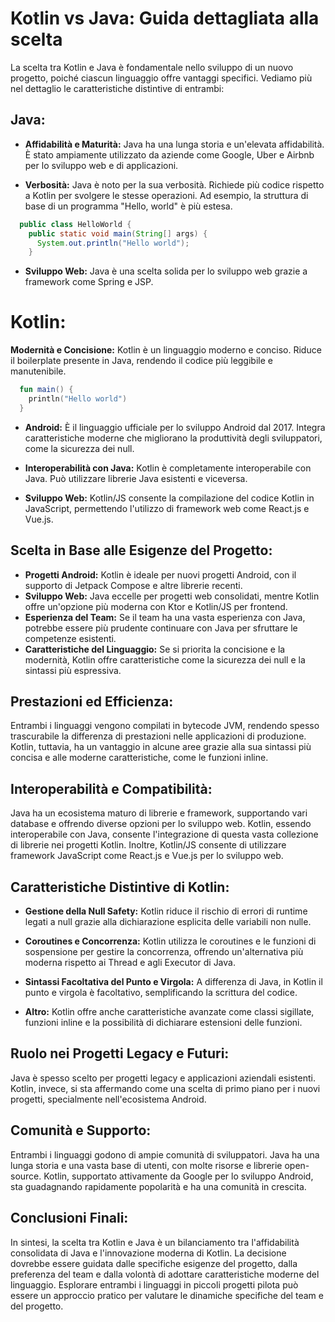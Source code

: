 # Kotlin vs Java: Guida dettagliata alla scelta

La scelta tra Kotlin e Java è fondamentale nello sviluppo di un nuovo progetto, poiché ciascun linguaggio offre vantaggi specifici. Vediamo più nel dettaglio le caratteristiche distintive di entrambi:

## Java:

- **Affidabilità e Maturità:** Java ha una lunga storia e un'elevata affidabilità. È stato ampiamente utilizzato da aziende come Google, Uber e Airbnb per lo sviluppo web e di applicazioni.

- **Verbosità:** Java è noto per la sua verbosità. Richiede più codice rispetto a Kotlin per svolgere le stesse operazioni. Ad esempio, la struttura di base di un programma "Hello, world" è più estesa.
```java
  public class HelloWorld {
    public static void main(String[] args) {
      System.out.println("Hello world");
    }
```
- **Sviluppo Web:** Java è una scelta solida per lo sviluppo web grazie a framework come Spring e JSP.

# Kotlin:

**Modernità e Concisione:** Kotlin è un linguaggio moderno e conciso. Riduce il boilerplate presente in Java, rendendo il codice più leggibile e manutenibile.

```kotlin
  fun main() {
    println("Hello world")
  }
```
- **Android:** È il linguaggio ufficiale per lo sviluppo Android dal 2017. Integra caratteristiche moderne che migliorano la produttività degli sviluppatori, come la sicurezza dei null.

- **Interoperabilità con Java:** Kotlin è completamente interoperabile con Java. Può utilizzare librerie Java esistenti e viceversa.

- **Sviluppo Web:** Kotlin/JS consente la compilazione del codice Kotlin in JavaScript, permettendo l'utilizzo di framework web come React.js e Vue.js.

## Scelta in Base alle Esigenze del Progetto:
- **Progetti Android:** Kotlin è ideale per nuovi progetti Android, con il supporto di Jetpack Compose e altre librerie recenti.
- **Sviluppo Web:** Java eccelle per progetti web consolidati, mentre Kotlin offre un'opzione più moderna con Ktor e Kotlin/JS per frontend.
- **Esperienza del Team:** Se il team ha una vasta esperienza con Java, potrebbe essere più prudente continuare con Java per sfruttare le competenze esistenti.
- **Caratteristiche del Linguaggio:** Se si priorita la concisione e la modernità, Kotlin offre caratteristiche come la sicurezza dei null e la sintassi più espressiva.

## Prestazioni ed Efficienza:

Entrambi i linguaggi vengono compilati in bytecode JVM, rendendo spesso trascurabile la differenza di prestazioni nelle applicazioni di produzione. Kotlin, tuttavia, ha un vantaggio in alcune aree grazie alla sua sintassi più concisa e alle moderne caratteristiche, come le funzioni inline.

## Interoperabilità e Compatibilità:

Java ha un ecosistema maturo di librerie e framework, supportando vari database e offrendo diverse opzioni per lo sviluppo web. Kotlin, essendo interoperabile con Java, consente l'integrazione di questa vasta collezione di librerie nei progetti Kotlin. Inoltre, Kotlin/JS consente di utilizzare framework JavaScript come React.js e Vue.js per lo sviluppo web.

## Caratteristiche Distintive di Kotlin:

- **Gestione della Null Safety:** Kotlin riduce il rischio di errori di runtime legati a null grazie alla dichiarazione esplicita delle variabili non nulle.

- **Coroutines e Concorrenza:** Kotlin utilizza le coroutines e le funzioni di sospensione per gestire la concorrenza, offrendo un'alternativa più moderna rispetto ai Thread e agli Executor di Java.

- **Sintassi Facoltativa del Punto e Virgola:** A differenza di Java, in Kotlin il punto e virgola è facoltativo, semplificando la scrittura del codice.

- **Altro:** Kotlin offre anche caratteristiche avanzate come classi sigillate, funzioni inline e la possibilità di dichiarare estensioni delle funzioni.

## Ruolo nei Progetti Legacy e Futuri:

Java è spesso scelto per progetti legacy e applicazioni aziendali esistenti. Kotlin, invece, si sta affermando come una scelta di primo piano per i nuovi progetti, specialmente nell'ecosistema Android.

## Comunità e Supporto:

Entrambi i linguaggi godono di ampie comunità di sviluppatori. Java ha una lunga storia e una vasta base di utenti, con molte risorse e librerie open-source. Kotlin, supportato attivamente da Google per lo sviluppo Android, sta guadagnando rapidamente popolarità e ha una comunità in crescita.

## Conclusioni Finali:

In sintesi, la scelta tra Kotlin e Java è un bilanciamento tra l'affidabilità consolidata di Java e l'innovazione moderna di Kotlin. La decisione dovrebbe essere guidata dalle specifiche esigenze del progetto, dalla preferenza del team e dalla volontà di adottare caratteristiche moderne del linguaggio. Esplorare entrambi i linguaggi in piccoli progetti pilota può essere un approccio pratico per valutare le dinamiche specifiche del team e del progetto.
